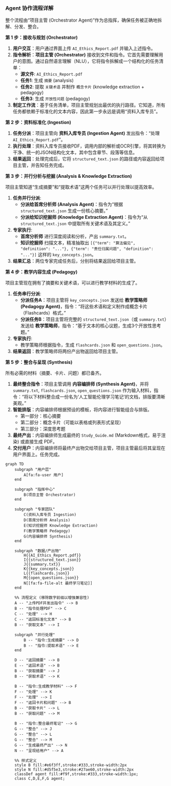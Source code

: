 ### Agent 协作流程详解



整个流程由“项目主管 (Orchestrator Agent)”作为总指挥，确保任务被正确地拆解、分发、整合。

**第 1 步：接收与规划 (Orchestrator)**

1. **用户交互**：用户通过界面上传 `AI_Ethics_Report.pdf` 并输入上述指令。
2. **指令解析**：**项目主管 (Orchestrator)** 接收到文件和指令。它首先需要理解用户的意图。通过自然语言理解（NLU），它将指令拆解成一个结构化的任务清单：
   - **源文件**: `AI_Ethics_Report.pdf`
   - **任务1**: 生成 `摘要` (analysis)
   - **任务2**: 提取 `关键术语` 并制作 `概念卡片` (knowledge extraction + pedagogy)
   - **任务3**: 生成 `开放性问题` (pedagogy)
3. **制定工作流**：基于任务清单，项目主管规划出最优的执行路径。它知道，所有任务都依赖于标准化的文本内容，因此第一步永远是调用“资料入库专员”。

**第 2 步：资料标准化 (Ingestion)**

1. **任务分派**：项目主管向 **资料入库专员 (Ingestion Agent)** 发出指令：“处理 `AI_Ethics_Report.pdf`”。
2. **执行处理**：资料入库专员接收PDF，调用内部的解析或OCR引擎，将其转换为干净、统一的JSON结构化文本，其中包含章节、段落等信息。
3. **结果返回**：处理完成后，它将 `structured_text.json` 的路径或内容返回给项目主管，并告知任务完成。

**第 3 步：并行分析与挖掘 (Analysis & Knowledge Extraction)**

项目主管知道“生成摘要”和“提取术语”这两个任务可以并行处理以提高效率。

1. **任务并行分派**:
   - **分派给首席分析师 (Analysis Agent)**：指令为“根据 `structured_text.json` 生成一份核心摘要。”
   - **分派给知识挖掘师 (Knowledge Extraction Agent)**：指令为“从 `structured_text.json` 中提取所有关键术语及其定义。”
2. **专家执行**:
   - **首席分析师** 进行深度阅读和分析，产出 `summary.txt`。
   - **知识挖掘师** 扫描文本，精准抽取出 `[{"term": "算法偏见", "definition": "..."}, {"term": "责任归属问题", "definition": "..."}]` 这样的 `key_concepts.json`。
3. **结果汇总**：两位专家完成任务后，分别将结果返回给项目主管。

**第 4 步：教学内容生成 (Pedagogy)**

项目主管现在拥有了摘要和关键术语，可以进行教学材料的生成了。

1. **任务串行分派**:
   - **分派任务A**：项目主管将 `key_concepts.json` 发送给 **教学策略师 (Pedagogy Agent)**，指令：“将这些术语和定义制作成概念卡片（Flashcards）格式。”
   - **分派任务B**：项目主管将完整的 `structured_text.json`（或 `summary.txt`）发送给 **教学策略师**，指令：“基于文本的核心议题，生成3个开放性思考题。”
2. **专家执行**:
   - 教学策略师根据指令，生成 `flashcards.json` 和 `open_questions.json`。
3. **结果返回**：教学策略师将两份产出物返回给项目主管。

**第 5 步：整合与呈现 (Synthesis)**

所有必需的材料（摘要、卡片、问题）都已备齐。

1. **最终整合指令**：项目主管调用 **内容编排师 (Synthesis Agent)**，并将 `summary.txt`, `flashcards.json`, `open_questions.json` 作为输入材料，指令：“将以下材料整合成一份名为‘人工智能伦理学习笔记’的文档，排版要清晰美观。”
2. **智能排版**：内容编排师根据预设的模板，将内容进行智能组合与排版。
   - 第一部分：核心摘要
   - 第二部分：概念卡片（可能以表格或列表形式呈现）
   - 第三部分：深度思考题
3. **最终产出**：内容编排师生成最终的 `Study_Guide.md` (Markdown格式，易于渲染) 或直接生成 PDF。
4. **交付用户**：内容编排师将最终产出物交给项目主管，项目主管最后将其呈现在用户界面上。任务完成。



```mermaid
graph TD
    subgraph "用户层"
        A[fa:fa-user 用户]
    end

    subgraph "指挥中心"
        B(项目主管 Orchestrator)
    end

    subgraph "专家团队"
        C(资料入库专员 Ingestion)
        D(首席分析师 Analysis)
        E(知识挖掘师 Knowledge Extraction)
        F(教学策略师 Pedagogy)
        G(内容编排师 Synthesis)
    end

    subgraph "数据/产出物"
        H{{AI_Ethics_Report.pdf}}
        I{{structured_text.json}}
        J{{summary.txt}}
        K{{key_concepts.json}}
        L{{flashcards.json}}
        M{{open_questions.json}}
        N[[fa:fa-file-alt 最终学习笔记]]
    end

    %% 流程定义 (移除数字前缀以增强兼容性)
    A -- "上传PDF并发出指令" --> B
    B -- "指令处理PDF" --> C
    C -- "处理" --> H
    C -- "返回标准化文本" --> B
    B -- "获取文本" --> I
    
    subgraph "并行处理"
        B -- "指令:生成摘要" --> D
        B -- "指令:提取术语" --> E
    end

    D -- "返回摘要" --> B
    E -- "返回术语" --> B
    B -- "获取摘要" --> J
    B -- "获取术语" --> K

    B -- "指令:生成教学材料" --> F
    F -- "处理" --> K
    F -- "处理" --> I
    F -- "返回卡片和问题" --> B
    B -- "获取卡片" --> L
    B -- "获取问题" --> M

    B -- "指令:整合最终笔记" --> G
    G -- "整合" --> J
    G -- "整合" --> L
    G -- "整合" --> M
    G -- "生成最终产出" --> N
    N -- "呈现给用户" --> A

    %% 样式定义
    style B fill:#e6f3ff,stroke:#333,stroke-width:2px
    style N fill:#d5f5e3,stroke:#27ae60,stroke-width:2px
    classDef agent fill:#f9f,stroke:#333,stroke-width:1px;
    class C,D,E,F,G agent;
```